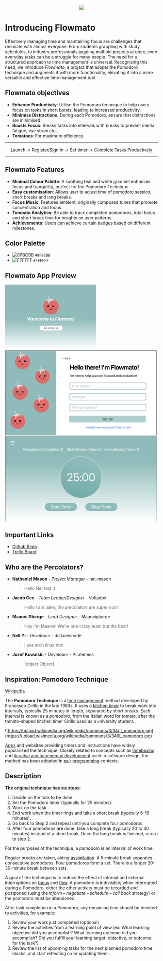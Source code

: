 <p align="center">
  <img src="https://github.com/The-Percolators/flowmato/assets/105323825/1abfcee1-5ce2-4555-a9df-1a078918385e"/>
</p>

# Introducing Flowmato

Effectively managing time and maintaining focus are challenges that resonate with almost everyone. From students grappling with study schedules, to industry professionals juggling multiple projects at once, even everyday tasks can be a struggle for many people. The need for a structured approach to time management is universal. Recognising this need, we introduce *Flowmato*, a project that adopts the Pomodoro technique and augments it with more functionality, elevating it into a more versatile and effective time management tool.

## Flowmato objectives

- **Enhance Productivity**: Utilise the Pomodoro technique to help users focus on tasks in short bursts, leading to increased productivity.
- **Minimise Distractions**: During each Pomodoro, ensure that distractions are minimised.
- **Boosts Focus**: Breaks tasks into intervals with breaks to prevent mental fatigue, eye strain etc...
- **Tomatoes**: For maximum efficiency.

---

<div align="center">
  Launch → Register/Sign in → Set timer → Complete Tasks Productively
</div>

---

## Flowmato Features

- **Minimal Colour Palette**: A soothing teal and white gradient enhances focus and tranquility, perfect for the Pomodoro Technique.
- **Easy customisation**: Allows user to adjust time of pomodoro session, short breaks and long breaks.
- **Focus Music**: Features ambient, originally composed tunes that promote concentration and focus.
- **Tomoato Analytics**: Be able to track completed pomodoros, total focus and short break time for insights on user patterns.
- **Achievements**: Users can achieve certain badges based on different milestones.

## Color Palette

- ![8FBCBB](https://via.placeholder.com/15x15/8FBCBB/8FBCBB.png?text=+) `#8FBCBB`
- ![FFFFFF](https://via.placeholder.com/15x15/FFFFFF/FFFFFF.png?text=+) `#FFFFFF`

## Flowmato App Preview

<p float="left">
  <img src="assets/Desktop - 3.png" width="300" />
  <img src="assets/Sign_Up_View.png" width="500" /> 
  <img src="assets/Main Timer View.png" width="500" />
</p>


## Important Links

* [Github Repo](https://github.com/nat-mason/The-Percolators) 
* [Trello Board](https://trello.com/b/HSAntZDo/the-percolators)

## Who are the Percolators?



* **Nathaniel Mason** - *Project Manager* - nat-mason

  > Hello Nat test :)

* **Jacob Gee** - *Team Leader/Designer* - Voltadox

  > Hello I am Jake, the percolators are super cool!

* **Maanvi Gharge** - *Lead Designer* - Maanvigharge

  > Hey I'm Maanvi! We're one crazy team but the best!

* **Nell Yi** - *Developer* - dizkneelande

  > i use arch linux btw

* **Jozef Kowalski** - *Developer* - Pirateness

  > [object Object]

## Inspiration: Pomodoro Technique

[Wikipedia](https://en.wikipedia.org/wiki/Pomodoro_Technique)

The **Pomodoro Technique** is a [time management](https://en.wikipedia.org/wiki/Time_management) method developed by Francesco Cirillo in the late 1980s. It uses a [kitchen timer](https://en.wikipedia.org/wiki/Kitchen_timer) to break work into intervals, typically 25 minutes in length, separated by short breaks. Each interval is known as a *pomodoro*, from the Italian word for tomato, after the tomato-shaped kitchen timer Cirillo used as a university student.

![https://upload.wikimedia.org/wikipedia/commons/3/34/Il_pomodoro.jpg](https://upload.wikimedia.org/wikipedia/commons/3/34/Il_pomodoro.jpg)

[Apps](https://en.wikipedia.org/wiki/Application_software) and websites providing timers and instructions have widely popularized the technique. Closely related to concepts such as [timeboxing](https://en.wikipedia.org/wiki/Timeboxing) and [iterative and incremental development](https://en.wikipedia.org/wiki/Iterative_and_incremental_development) used in software design, the method has been adopted in [pair programming](https://en.wikipedia.org/wiki/Pair_programming) contexts.

## Description

**The original technique has six steps**:

1. Decide on the task to be done.
2. Set the Pomodoro timer (typically for 25 minutes).
3. Work on the task.
4. End work when the timer rings and take a short break (typically 5–10 minutes).
5. Go back to Step 2 and repeat until you complete four pomodoros.
6. After four pomodoros are done, take a long break (typically 20 to 30 minutes) instead of a short break. Once the long break is finished,  return to step 2.

For the purposes of the technique, a *pomodoro* is an interval of work time.

Regular breaks are taken, aiding [assimilation](https://en.wikipedia.org/wiki/Constructivism_(philosophy_of_education)#Individual). A 5-minute break separates consecutive pomodoros. Four pomodoros form a set. There is a longer 20–30-minute break between sets.

A goal of the technique is to reduce the effect of internal and external interruptions on [focus](https://en.wikipedia.org/wiki/Focus_(cognitive_process)) and [flow](https://en.wikipedia.org/wiki/Flow_(psychology)). A pomodoro is indivisible; when interrupted during a Pomodoro, either  the other activity must be recorded and postponed (using the *inform – negotiate – schedule – call back* strategy) or the pomodoro must be abandoned.

After task completion in a Pomodoro, any remaining time should be devoted to activities, for example:

1. Review your work just completed (optional)
2. Review the activities from a learning point of view (ex: What  learning objective did you accomplish? What learning outcome did you  accomplish? Did you fulfill your learning target, objective, or outcome  for the task?)
3. Review the list of upcoming tasks for the next planned pomodoro time blocks, and start reflecting on or updating them.

